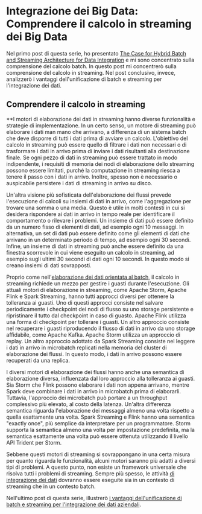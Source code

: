 # Integrazione dei Big Data: Comprendere il calcolo in streaming dei Big Data


Nel primo post di questa serie, ho presentato [The Case for Hybrid Batch and Streaming Architecture for Data Integration](https://www.snaplogic.com/it/blog/the-case-for-a-hybrid-batch-and-streaming-architecture-for-data-integration/) e mi sono concentrato sulla comprensione del calcolo batch. In questo post mi concentrerò sulla comprensione del calcolo in streaming. Nel post conclusivo, invece, analizzerò i vantaggi dell'unificazione di batch e streaming per l'integrazione dei dati.


## Comprendere il calcolo in streaming  

**I motori di elaborazione dei dati in streaming hanno diverse funzionalità e strategie di implementazione. In un certo senso, un motore di streaming può elaborare i dati man mano che arrivano, a differenza di un sistema batch che deve disporre di tutti i dati prima di avviare un calcolo. L'obiettivo del calcolo in streaming può essere quello di filtrare i dati non necessari o di trasformare i dati in arrivo prima di inviare i dati risultanti alla destinazione finale. Se ogni pezzo di dati in streaming può essere trattato in modo indipendente, i requisiti di memoria dei nodi di elaborazione dello streaming possono essere limitati, purché la computazione in streaming riesca a tenere il passo con i dati in arrivo. Inoltre, spesso non è necessario o auspicabile persistere i dati di streaming in arrivo su disco.

Un'altra visione più sofisticata dell'elaborazione dei flussi prevede l'esecuzione di calcoli su insiemi di dati in arrivo, come l'aggregazione per trovare una somma o una media. Questo è utile in molti contesti in cui si desidera rispondere ai dati in arrivo in tempo reale per identificare il comportamento o rilevare i problemi. Un insieme di dati può essere definito da un numero fisso di elementi di dati, ad esempio ogni 10 messaggi. In alternativa, un set di dati può essere definito come gli elementi di dati che arrivano in un determinato periodo di tempo, ad esempio ogni 30 secondi. Infine, un insieme di dati in streaming può anche essere definito da una finestra scorrevole in cui viene eseguito un calcolo in streaming, ad esempio sugli ultimi 30 secondi di dati ogni 10 secondi. In questo modo si creano insiemi di dati sovrapposti.

Proprio come nell'[elaborazione dei dati orientata al batch](https://www.snaplogic.com/it/blog/the-case-for-a-hybrid-batch-and-streaming-architecture-for-data-integration/), il calcolo in streaming richiede un mezzo per gestire i guasti durante l'esecuzione. Gli attuali motori di elaborazione in streaming, come Apache Storm, Apache Flink e Spark Streaming, hanno tutti approcci diversi per ottenere la tolleranza ai guasti. Uno di questi approcci consiste nel salvare periodicamente i checkpoint dei nodi di flusso su uno storage persistente e ripristinare il tutto dal checkpoint in caso di guasto. Apache Flink utilizza una forma di checkpoint per tollerare i guasti. Un altro approccio consiste nel recuperare i guasti riproducendo il flusso di dati in arrivo da uno storage affidabile, come Apache Kafka. Apache Storm utilizza un approccio di replay. Un altro approccio adottato da Spark Streaming consiste nel leggere i dati in arrivo in microbatch replicati nella memoria del cluster di elaborazione dei flussi. In questo modo, i dati in arrivo possono essere recuperati da una replica.

I diversi motori di elaborazione dei flussi hanno anche una semantica di elaborazione diversa, influenzata dal loro approccio alla tolleranza ai guasti. Sia Storm che Flink possono elaborare i dati non appena arrivano, mentre Spark deve combinare i dati in arrivo in microbatch prima di elaborarli. Tuttavia, l'approccio dei microbatch può portare a un throughput complessivo più elevato, al costo della latenza. Un'altra differenza semantica riguarda l'elaborazione dei messaggi almeno una volta rispetto a quella esattamente una volta. Spark Streaming e Flink hanno una semantica "exactly once", più semplice da interpretare per un programmatore. Storm supporta la semantica almeno una volta per impostazione predefinita, ma la semantica esattamente una volta può essere ottenuta utilizzando il livello API Trident per Storm.

Sebbene questi motori di streaming si sovrappongano in una certa misura per quanto riguarda le funzionalità, alcuni motori saranno più adatti a diversi tipi di problemi. A questo punto, non esiste un framework universale che risolva tutti i problemi di streaming. Sempre più spesso, le attività [di integrazione dei dati](https://www.snaplogic.com/it/blog/the-ultimate-guide-to-data-integration/) dovranno essere eseguite sia in un contesto di streaming che in un contesto batch.

Nell'ultimo post di questa serie, illustrerò [i vantaggi dell'unificazione di batch e streaming per l'integrazione dei dati aziendali](https://www.snaplogic.com/it/blog/unifying-batch-and-streaming-for-data-integration/).